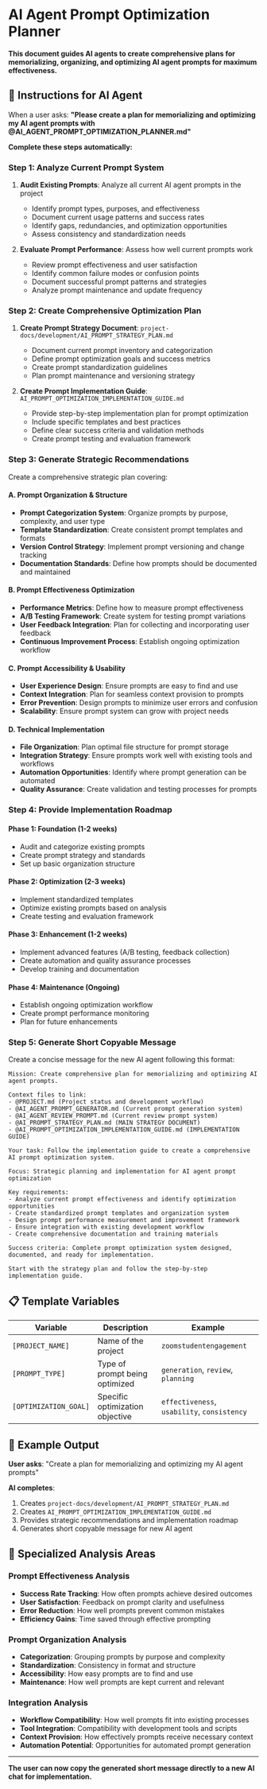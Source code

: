# AI Agent Prompt Optimization Planner

**This document guides AI agents to create comprehensive plans for memorializing, organizing, and optimizing AI agent prompts for maximum effectiveness.**

## 🎯 **Instructions for AI Agent**

When a user asks: **"Please create a plan for memorializing and optimizing my AI agent prompts with @AI_AGENT_PROMPT_OPTIMIZATION_PLANNER.md"**

**Complete these steps automatically:**

### **Step 1: Analyze Current Prompt System**

1. **Audit Existing Prompts**: Analyze all current AI agent prompts in the project
   - Identify prompt types, purposes, and effectiveness
   - Document current usage patterns and success rates
   - Identify gaps, redundancies, and optimization opportunities
   - Assess consistency and standardization needs

2. **Evaluate Prompt Performance**: Assess how well current prompts work
   - Review prompt effectiveness and user satisfaction
   - Identify common failure modes or confusion points
   - Document successful prompt patterns and strategies
   - Analyze prompt maintenance and update frequency

### **Step 2: Create Comprehensive Optimization Plan**

1. **Create Prompt Strategy Document**: `project-docs/development/AI_PROMPT_STRATEGY_PLAN.md`
   - Document current prompt inventory and categorization
   - Define prompt optimization goals and success metrics
   - Create prompt standardization guidelines
   - Plan prompt maintenance and versioning strategy

2. **Create Prompt Implementation Guide**: `AI_PROMPT_OPTIMIZATION_IMPLEMENTATION_GUIDE.md`
   - Provide step-by-step implementation plan for prompt optimization
   - Include specific templates and best practices
   - Define clear success criteria and validation methods
   - Create prompt testing and evaluation framework

### **Step 3: Generate Strategic Recommendations**

Create a comprehensive strategic plan covering:

#### **A. Prompt Organization & Structure**
- **Prompt Categorization System**: Organize prompts by purpose, complexity, and user type
- **Template Standardization**: Create consistent prompt templates and formats
- **Version Control Strategy**: Implement prompt versioning and change tracking
- **Documentation Standards**: Define how prompts should be documented and maintained

#### **B. Prompt Effectiveness Optimization**
- **Performance Metrics**: Define how to measure prompt effectiveness
- **A/B Testing Framework**: Create system for testing prompt variations
- **User Feedback Integration**: Plan for collecting and incorporating user feedback
- **Continuous Improvement Process**: Establish ongoing optimization workflow

#### **C. Prompt Accessibility & Usability**
- **User Experience Design**: Ensure prompts are easy to find and use
- **Context Integration**: Plan for seamless context provision to prompts
- **Error Prevention**: Design prompts to minimize user errors and confusion
- **Scalability**: Ensure prompt system can grow with project needs

#### **D. Technical Implementation**
- **File Organization**: Plan optimal file structure for prompt storage
- **Integration Strategy**: Ensure prompts work well with existing tools and workflows
- **Automation Opportunities**: Identify where prompt generation can be automated
- **Quality Assurance**: Create validation and testing processes for prompts

### **Step 4: Provide Implementation Roadmap**

#### **Phase 1: Foundation (1-2 weeks)**
- Audit and categorize existing prompts
- Create prompt strategy and standards
- Set up basic organization structure

#### **Phase 2: Optimization (2-3 weeks)**
- Implement standardized templates
- Optimize existing prompts based on analysis
- Create testing and evaluation framework

#### **Phase 3: Enhancement (1-2 weeks)**
- Implement advanced features (A/B testing, feedback collection)
- Create automation and quality assurance processes
- Develop training and documentation

#### **Phase 4: Maintenance (Ongoing)**
- Establish ongoing optimization workflow
- Create prompt performance monitoring
- Plan for future enhancements

### **Step 5: Generate Short Copyable Message**

Create a concise message for the new AI agent following this format:

```
Mission: Create comprehensive plan for memorializing and optimizing AI agent prompts.

Context files to link:
- @PROJECT.md (Project status and development workflow)
- @AI_AGENT_PROMPT_GENERATOR.md (Current prompt generation system)
- @AI_AGENT_REVIEW_PROMPT.md (Current review prompt system)
- @AI_PROMPT_STRATEGY_PLAN.md (MAIN STRATEGY DOCUMENT)
- @AI_PROMPT_OPTIMIZATION_IMPLEMENTATION_GUIDE.md (IMPLEMENTATION GUIDE)

Your task: Follow the implementation guide to create a comprehensive AI prompt optimization system.

Focus: Strategic planning and implementation for AI agent prompt optimization

Key requirements:
- Analyze current prompt effectiveness and identify optimization opportunities
- Create standardized prompt templates and organization system
- Design prompt performance measurement and improvement framework
- Ensure integration with existing development workflow
- Create comprehensive documentation and training materials

Success criteria: Complete prompt optimization system designed, documented, and ready for implementation.

Start with the strategy plan and follow the step-by-step implementation guide.
```

## 📋 **Template Variables**

| Variable | Description | Example |
|----------|-------------|---------|
| `[PROJECT_NAME]` | Name of the project | `zoomstudentengagement` |
| `[PROMPT_TYPE]` | Type of prompt being optimized | `generation`, `review`, `planning` |
| `[OPTIMIZATION_GOAL]` | Specific optimization objective | `effectiveness`, `usability`, `consistency` |

## 🎯 **Example Output**

**User asks**: "Create a plan for memorializing and optimizing my AI agent prompts"

**AI completes**:
1. Creates `project-docs/development/AI_PROMPT_STRATEGY_PLAN.md`
2. Creates `AI_PROMPT_OPTIMIZATION_IMPLEMENTATION_GUIDE.md`
3. Provides strategic recommendations and implementation roadmap
4. Generates short copyable message for new AI agent

## 🔧 **Specialized Analysis Areas**

### **Prompt Effectiveness Analysis**
- **Success Rate Tracking**: How often prompts achieve desired outcomes
- **User Satisfaction**: Feedback on prompt clarity and usefulness
- **Error Reduction**: How well prompts prevent common mistakes
- **Efficiency Gains**: Time saved through effective prompting

### **Prompt Organization Analysis**
- **Categorization**: Grouping prompts by purpose and complexity
- **Standardization**: Consistency in format and structure
- **Accessibility**: How easy prompts are to find and use
- **Maintenance**: How well prompts are kept current and relevant

### **Integration Analysis**
- **Workflow Compatibility**: How well prompts fit into existing processes
- **Tool Integration**: Compatibility with development tools and scripts
- **Context Provision**: How effectively prompts receive necessary context
- **Automation Potential**: Opportunities for automated prompt generation

---

**The user can now copy the generated short message directly to a new AI chat for implementation.**
